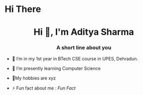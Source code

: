 # Hi There
<h1 align="center">Hi 👋, I'm Aditya Sharma  </h1>
<h3 align="center">A short line about you</h3>

- 🔭 I’m in my 1st year in BTech CSE course in UPES, Dehradun.
- 🌱 I’m presently learning  Computer Science
- 💬My hobbies are xyz

- ⚡ Fun fact about me :   *Fun Fact*
